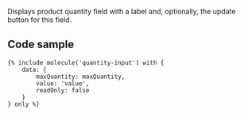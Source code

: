 Displays product quantity field with a label and, optionally, the update button for this field.

## Code sample

```
{% include molecule('quantity-input') with {
    data: {
        maxQuantity: maxQuantity,
        value: 'value',
        readOnly: false
    }
} only %}
```
